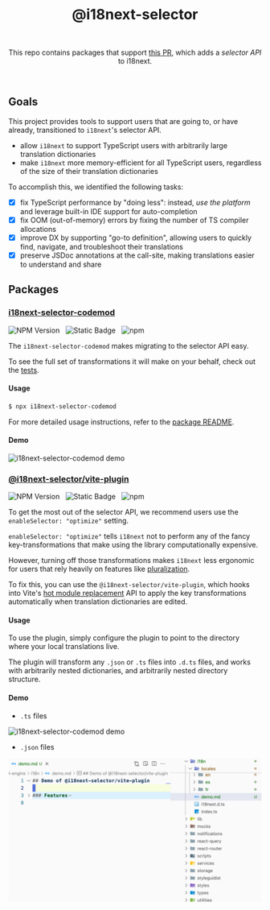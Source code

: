 <br>
<h1 align="center">@i18next-selector</h1>
<br>

<p align="center">This repo contains packages that support <a href="https://github.com/i18next/i18next/pull/2322" target="_blank">this PR</a>, which adds a <em>selector API</em> to i18next.</p>

<br>

## Goals

This project provides tools to support users that are going to, or have already, transitioned to `i18next`'s selector API.

- allow `i18next` to support TypeScript users with arbitrarily large translation dictionaries
- make `i18next` more memory-efficient for all TypeScript users, regardless of the size of their translation dictionaries

To accomplish this, we identified the following tasks:

- [x] fix TypeScript performance by "doing less": instead, _use the platform_ and leverage built-in IDE support for auto-completion
- [x] fix OOM (out-of-memory) errors by fixing the number of TS compiler allocations
- [x] improve DX by supporting "go-to definition", allowing users to quickly find, navigate, and troubleshoot their translations
- [x] preserve JSDoc annotations at the call-site, making translations easier to understand and share

## Packages

### [i18next-selector-codemod](https://github.com/ahrjarrett/i18next-selector/tree/main/packages/codemod)

<div>
  <img alt="NPM Version" src="https://img.shields.io/npm/v/i18next-selector-codemod?style=flat-square&logo=npm&label=npm&color=blue">
  &nbsp;
  <img alt="Static Badge" src="https://img.shields.io/badge/license-MIT-a094a2?style=flat-square">
  &nbsp;
  <img alt="npm" src="https://img.shields.io/npm/dt/i18next-selector-codemod?style=flat-square">
  &nbsp;
</div>

The `i18next-selector-codemod` makes migrating to the selector API easy.

To see the full set of transformations it will make on your behalf, check out the [tests](https://github.com/ahrjarrett/@i18next-selector/blob/main/packages/codemod/test/transform.test.ts).

#### Usage

```bash
$ npx i18next-selector-codemod
```

For more detailed usage instructions, refer to the [package README](https://github.com/ahrjarrett/i18next-selector/blob/main/packages/codemod/README.md).

#### Demo

![i18next-selector-codemod demo](https://github.com/ahrjarrett/i18next-selector/blob/main/bin/assets/i18next-selector-codemod.gif)

### [@i18next-selector/vite-plugin](https://github.com/ahrjarrett/i18next-selector/tree/main/packages/vite-plugin)

<div>
  <img alt="NPM Version" src="https://img.shields.io/npm/v/%40i18next-selector%2Fvite-plugin?style=flat-square&logo=npm&label=npm&color=blue">
  &nbsp;
  <img alt="Static Badge" src="https://img.shields.io/badge/license-MIT-a094a2?style=flat-square">
  &nbsp;
  <img alt="npm" src="https://img.shields.io/npm/dt/@i18next-selector/vite-plugin?style=flat-square">
  &nbsp;
</div>

To get the most out of the selector API, we recommend users use the `enableSelector: "optimize"` setting.

`enableSelector: "optimize"` tells `i18next` not to perform any of the fancy key-transformations that make using the library computationally expensive.

However, turning off those transformations makes `i18next` less ergonomic for users that rely heavily on features like [pluralization](https://www.i18next.com/translation-function/plurals).

To fix this, you can use the `@i18next-selector/vite-plugin`, which hooks into Vite's [hot module replacement](https://vite.dev/guide/api-hmr) API to apply the key transformations automatically when translation dictionaries are edited.

#### Usage

To use the plugin, simply configure the plugin to point to the directory where your local translations live.

The plugin will transform any `.json` or `.ts` files into `.d.ts` files, and works with arbitrarily nested dictionaries, and arbitrarily nested directory structure.

#### Demo

- `.ts` files

![i18next-selector-codemod demo](https://github.com/ahrjarrett/i18next-selector/blob/main/bin/assets/i18next-selector-vite-plugin-ts.gif)

- `.json` files

![i18next-selector-codemod demo](https://github.com/ahrjarrett/i18next-selector/blob/main/bin/assets/i18next-selector-vite-plugin-json.gif)
